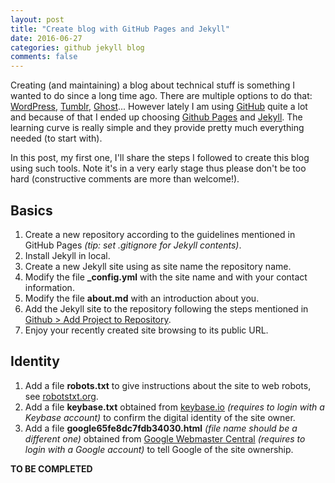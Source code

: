 ```yaml
---
layout: post
title: "Create blog with GitHub Pages and Jekyll"
date: 2016-06-27
categories: github jekyll blog
comments: false
---
```


Creating (and maintaining) a blog about technical stuff is something I wanted to do since a long time ago. There are multiple options to do that: [WordPress](https://wordpress.com/), [Tumblr](http://www.tumblr.com/), [Ghost](https://ghost.org/)... However lately I am using [GitHub](https://github.com/) quite a lot and because of that I ended up choosing [Github Pages](https://pages.github.com/) and [Jekyll](https://jekyllrb.com/). The learning curve is really simple and they provide pretty much everything needed (to start with).

In this post, my first one, I'll share the steps I followed to create this blog using such tools. Note it's in a very early stage thus please don't be too hard (constructive comments are more than welcome!).

Basics
------

1. Create a new repository according to the guidelines mentioned in GitHub Pages _(tip: set .gitignore for Jekyll contents)_.
2. Install Jekyll in local.
3. Create a new Jekyll site using as site name the repository name.
4. Modify the file **_config.yml** with the site name and with your contact information.
5. Modify the file **about.md** with an introduction about you.
6. Add the Jekyll site to the repository following the steps mentioned in [Github > Add Project to Repository](https://help.github.com/articles/adding-an-existing-project-to-github-using-the-command-line/).
6. Enjoy your recently created site browsing to its public URL.

Identity
--------
1. Add a file **robots.txt** to give instructions about the site to web robots, see [robotstxt.org](http://www.robotstxt.org/robotstxt.html).
2. Add a file **keybase.txt** obtained from [keybase.io](https://keybase.io/) _(requires to login with a Keybase account)_ to confirm the digital identity of the site owner.
3. Add a file **google65fe8dc7fdb34030.html** _(file name should be a different one)_ obtained from [Google Webmaster Central](https://www.google.com/webmasters/verification) _(requires to login with a Google account)_ to tell Google of the site ownership.

**TO BE COMPLETED**